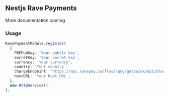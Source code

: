 ## Nestjs Rave Payments

More documentation coming

### Usage

```typescript
RavePaymentModule.register(
  {
    PBFPubKey: 'Your public key',
    secretKey: 'Your secret key',
    currency: 'Your currency',
    country: 'Your country',
    chargeEndpoint: 'https://api.ravepay.co/flwv3-pug/getpaidx/api/charge',
    hostURL: 'Your host URL',
  },
  new HttpService(),
);
```
